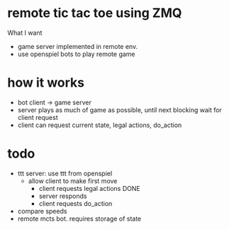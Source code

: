 # remote tic tac toe using ZMQ

What I want
- game server implemented in remote env.
- use openspiel bots to play remote game

# how it works
- bot client -> game server
- server plays as much of game as possible, until next blocking wait for client
  request
- client can request current state, legal actions, do_action

# todo
- ttt server: use ttt from openspiel
  - allow client to make first move
    - client requests legal actions DONE
    - server responds
    - client requests do_action
- compare speeds
- remote mcts bot. requires storage of state
